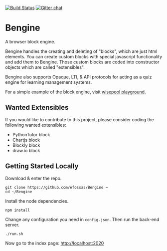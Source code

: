 
[![Build Status](https://travis-ci.org/efossas/Bengine.svg?branch=master)](https://travis-ci.org/efossas/Bengine)
[![Gitter chat](https://badges.gitter.im/gitterHQ/gitter.png)](https://gitter.im/BlockEngine/Lobby)

# Bengine
A browser block engine.

Bengine handles the creating and deleting of "blocks", which are just html elements. You can create custom blocks with special javascript functionality and add them to Bengine. Those custom blocks are coded into constructor objects which are called "extensibles".

Bengine also supports Opaque, LTI, & API protocols for acting as a quiz engine for learning management systems.

For a simple example of the block engine, visit [wisepool playground](http://wisepool.io/play).

## Wanted Extensibles

If you would like to contribute to this project, please consider coding the following wanted extensibles:

- PythonTutor block
- Chartjs block
- Blockly block
- draw.io block

## Getting Started Locally

Download & enter the repo.

```
git clone https://github.com/efossas/Bengine ~
cd ~/Bengine
```

Install the node dependencies.

```
npm install
```

Change any configuration you need in `config.json`. Then run the back-end server.

```
./run.sh
```

Now go to the index page: [http://localhost:2020](http://localhost:2020)
